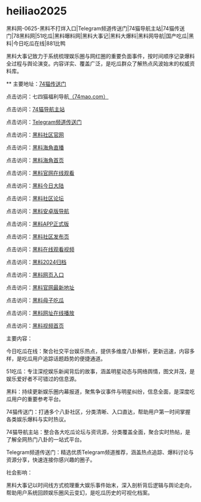 # heiliao2025
黑料网-0625-黑料不打烊入口|Telegram频道传送门|74猫导航主站|74猫传送门|78黑料网|51吃瓜|黑料曝料网|黑料大事记|黑料大爆料|黑料网导航|国产吃瓜|黑料|今日吃瓜在线|881比鸭

黑料大事记致力于系统梳理娱乐圈与网红圈的重要负面事件，按时间顺序记录爆料全过程与舆论演变。内容详实、覆盖广泛，是吃瓜群众了解热点风波始末的权威资料库。

** 主要地址：<a href="https://74mao.com/">74猫传送门</a>

点击访问：七四猫福利导航<a href="https://74mao.com/">（74mao.com）</a>

点击访问：<a href="https://74mao.com/">74猫导航主站</a>

点击访问：<a href="https://74mao.com/">Telegram频道传送门</a>

点击访问：<a href="https://hj-920.pages.dev/">黑料社区官网</a>  

点击访问：<a href="https://hj-921.pages.dev/">黑料海角直播</a>  

点击访问：<a href="https://hj-922.pages.dev/">黑料海角首页</a>  

点击访问：<a href="https://hj-923.pages.dev/">黑料官网在线观看</a>  

点击访问：<a href="https://hj-924.pages.dev/">黑料今日大陆</a>  

点击访问：<a href="https://hj-925.pages.dev/">黑料社区论坛</a>  

点击访问：<a href="https://hj-715.pages.dev/">黑料安卓版导航</a>  

点击访问：<a href="https://hj-721.pages.dev/">黑料APP正式版</a>  

点击访问：<a href="https://hj-928.pages.dev/">黑料社区发布页</a>  

点击访问：<a href="https://hj-929.pages.dev/">黑料在线观看视频</a>  

点击访问：<a href="https://hj-930.pages.dev/">黑料2024归档</a>  

点击访问：<a href="https://hj-931.pages.dev/">黑料网页入口</a>  

点击访问：<a href="https://hj-932.pages.dev/">黑料官网最新地址</a>  

点击访问：<a href="https://hj-933.pages.dev/">黑料母子吃瓜</a>  

点击访问：<a href="https://hj-934.pages.dev/">黑料网址在线播放</a>  

点击访问：<a href="https://hj-935.pages.dev/">黑料视频首页</a>  

主要内容：

今日吃瓜在线：聚合社交平台娱乐热点，提供多维度八卦解析，更新迅速，内容多样，是吃瓜用户追踪话题趋势的便捷通道。

51吃瓜：专注深挖娱乐新闻背后的故事，涵盖明星动态与网络舆情，图文并茂，是娱乐爱好者不可错过的信息源。

黑料：持续更新娱乐圈内幕报道，聚焦争议事件与明星纠纷，信息全面，是深度吃瓜用户的重要参考平台。

74猫传送门：打通多个八卦社区，分类清晰、入口直达，帮助用户第一时间掌握各类娱乐爆料与实时热议。

74猫导航主站：整合各大吃瓜论坛与资讯源，分类覆盖全面，聚合实时热帖，是了解全网热门八卦的一站式平台。

Telegram频道传送门：精选优质Telegram频道推荐，涵盖热点追踪、爆料讨论与资源分享，快速连接你感兴趣的圈子。

社会影响：

黑料大事记以时间线方式梳理重大娱乐事件始末，深入剖析背后逻辑与舆论走向，帮助用户系统回顾娱乐圈风云变幻，是吃瓜历史的可视化档案。

<span style="display:none;">[Canonical link](）</span>
